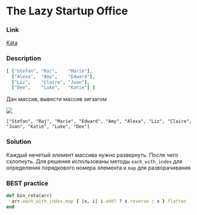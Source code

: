 # The Lazy Startup Office

### Link
[Kata](https://www.codewars.com/kata/the-lazy-startup-office)

### Description
```ruby
[ ["Stefan", "Raj",    "Marie"],
  ["Alexa",  "Amy",    "Edward"],
  ["Liz",    "Claire", "Juan"],
  ["Dee",    "Luke",   "Katie"] ]
```
Дан массив, вывести массив зигзагом

![](http://i.imgur.com/JKlcPKxl.jpg)

`["Stefan", "Raj", "Marie", "Edward", "Amy", "Alexa", "Liz", "Claire", "Juan", "Katie", "Luke", "Dee"]`

### Solution
Каждый нечетый элемент массива нужно развернуть. После чего схлопнуть.
Для решения использованы методы `each_with_index` для определения порядкового номера элемента и `map` для разворачивания

### BEST practice

```ruby
def bin_rota(arr)
  arr.each_with_index.map { |x, i| i.odd? ? x.reverse : x }.flatten
end
```